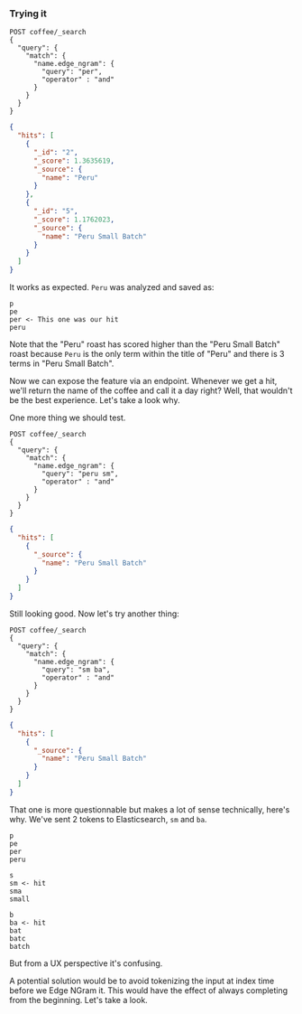 ### Trying it

```
POST coffee/_search
{
  "query": {
    "match": {
      "name.edge_ngram": {
        "query": "per",
        "operator" : "and"
      }
    }
  }
}
```
```json
{
  "hits": [
    {
      "_id": "2",
      "_score": 1.3635619,
      "_source": {
        "name": "Peru"
      }
    },
    {
      "_id": "5",
      "_score": 1.1762023,
      "_source": {
        "name": "Peru Small Batch"
      }
    }
  ]
}
```

It works as expected. `Peru` was analyzed and saved as:

```
p
pe
per <- This one was our hit
peru
```

Note that the "Peru" roast has scored higher than the "Peru Small Batch" roast because `Peru` is the only term within the title of "Peru" and there is 3 terms in "Peru Small Batch".

Now we can expose the feature via an endpoint. Whenever we get a hit, we'll return the name of the coffee and call it a day right? Well, that wouldn't be the best experience. Let's take a look why.

One more thing we should test.

```
POST coffee/_search
{
  "query": {
    "match": {
      "name.edge_ngram": {
        "query": "peru sm",
        "operator" : "and"
      }
    }
  }
}
```
```json
{
  "hits": [
    {
      "_source": {
        "name": "Peru Small Batch"
      }
    }
  ]
}
```

Still looking good. Now let's try another thing:

```
POST coffee/_search
{
  "query": {
    "match": {
      "name.edge_ngram": {
        "query": "sm ba",
        "operator" : "and"
      }
    }
  }
}
```
```json
{
  "hits": [
    {
      "_source": {
        "name": "Peru Small Batch"
      }
    }
  ]
}
```

That one is more questionnable but makes a lot of sense technically, here's why. We've sent 2 tokens to Elasticsearch, `sm` and `ba`.

```
p
pe
per
peru

s
sm <- hit
sma
small

b
ba <- hit
bat
batc
batch
```

But from a UX perspective it's confusing.

A potential solution would be to avoid tokenizing the input at index time before we Edge NGram it. This would have the effect of always completing from the beginning. Let's take a look.
